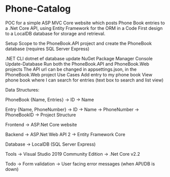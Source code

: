 # Phone-Catalog
POC for a simple ASP MVC Core website which posts Phone Book entries to a .Net Core API, using Entity Framework for the ORM in a Code First design to a LocalDB database for storage and retrieval.

Setup
Scope to the PhoneBook.API project and create the PhoneBook database (requires SQL Server Express)

.NET CLI dotnet ef database update
NuGet Package Manager Console Update-Database
Run both the PhoneBook.API and PhoneBook.Web projects
The API url can be changed in appsettings.json, in the PhoneBook.Web project
Use Cases
Add entry to my phone book
View phone book where I can search for entries (text box to search and list view)

Data Structures:

PhoneBook {Name, Entries}
-> ID
-> Name

Entry {Name, PhoneNumber}
-> ID
-> Name
-> PhoneNumber
-> PhoneBookID
-> Project Structure

Frontend
-> ASP.Net Core website

Backend
-> ASP.Net Web API 2
-> Entity Framework Core

Database
-> LocalDB (SQL Server Express)

Tools
-> Visual Studio 2019 Community Edition
-> .Net Core v2.2

Todo
-> Form validation
-> User facing error messages (when API/DB is down)
